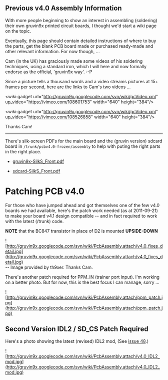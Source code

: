 ## Previous v4.0 Assembly Information ##

With more people beginning to show an interest in assembling (soldering) their own gruvin9x printed circuit boards, I thought we'd start a wiki page on the topic.

Eventually, this page should contain detailed instructions of where to buy the parts, get the blank PCB board made or purchased ready-made and other relevant information. For now though, ...

Cam (in the UK) has graciously made some videos of his soldering techniques, using a standard iron, which I will here and now formally endorse as the official, 'gruvin9x way'. :-P

Since a picture tells a thousand words and a video streams pictures at 15+ frames per second, here are the links to Cam's two videos ...

<wiki:gadget url="http://gruvin9x.googlecode.com/svn/wiki/gcVideo.xml" up\_video="https://vimeo.com/108601753" width="640" height="384"/>

<wiki:gadget url="http://gruvin9x.googlecode.com/svn/wiki/gcVideo.xml" up\_video="https://vimeo.com/108526858" width="640" height="384"/>

Thanks Cam!


---


There's silk-screen PDFs for the main board and the (gruvin version) sdcard board in `/trunk/pcbv4.0-frozen/assembly` to help with puting the right parts in the right place.

  * [gruvin9x-SilkS\_Front.pdf](http://gruvin9x.googlecode.com/svn/archive/pcb-v4.0-frozen/assembly/gruvin9x-SilkS_Front.pdf)

  * [sdcard-SilkS\_Front.pdf](http://gruvin9x.googlecode.com/svn/archive/pcb-v4.0-frozen/assembly/sdcard-SilkS_Front.pdf)

# Patching PCB v4.0 #

For those who have jumped ahead and got themselves one of the few v4.0 boards we had available, here's the patch work needed (as at 2011-09-21) to make your board v4.1 design compatible -- and in fact required to work with the latest (/trunk) code.

**NOTE** that the BC847 transistor in place of D2 is mounted **UPSIDE-DOWN**

![http://gruvin9x.googlecode.com/svn/wiki/PcbAssembly.attach/v4.0_fixes_detail.jpg](http://gruvin9x.googlecode.com/svn/wiki/PcbAssembly.attach/v4.0_fixes_detail.jpg)<br />
-- Image provided by th9xer. Thanks Cam.

There's another patch required for PPM\_IN (trainer port input). I'm working on a better photo. But for now, this is the best focus I can manage, sorry ...

![http://gruvin9x.googlecode.com/svn/wiki/PcbAssembly.attach/ppm_patch.jpg](http://gruvin9x.googlecode.com/svn/wiki/PcbAssembly.attach/ppm_patch.jpg)<br />

## Second Version IDL2 / SD\_CS Patch Required ##

Here's a photo showing the latest (revised) IDL2 mod, (See [issue 48](https://code.google.com/p/gruvin9x/issues/detail?id=48).)

![http://gruvin9x.googlecode.com/svn/wiki/PcbAssembly.attach/v4.0_IDL2_mod.jpg](http://gruvin9x.googlecode.com/svn/wiki/PcbAssembly.attach/v4.0_IDL2_mod.jpg)